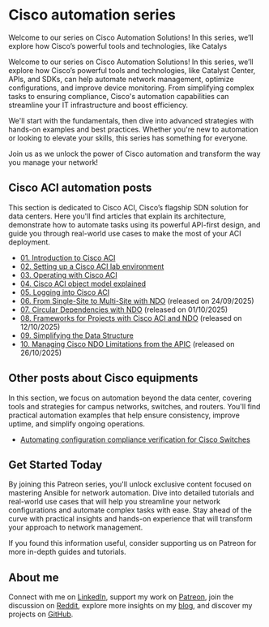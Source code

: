 # Cisco automation series

Welcome to our series on Cisco Automation Solutions! In this series, we’ll explore how Cisco’s powerful tools and technologies, like Catalys

Welcome to our series on Cisco Automation Solutions! In this series, we’ll explore how Cisco’s powerful tools and technologies, like Catalyst Center, APIs, and SDKs, can help automate network management, optimize configurations, and improve device monitoring. From simplifying complex tasks to ensuring compliance, Cisco's automation capabilities can streamline your IT infrastructure and boost efficiency.

We'll start with the fundamentals, then dive into advanced strategies with hands-on examples and best practices. Whether you're new to automation or looking to elevate your skills, this series has something for everyone.

Join us as we unlock the power of Cisco automation and transform the way you manage your network!

## Cisco ACI automation posts

This section is dedicated to Cisco ACI, Cisco’s flagship SDN solution for data centers. Here you'll find articles that explain its architecture, demonstrate how to automate tasks using its powerful API-first design, and guide you through real-world use cases to make the most of your ACI deployment.

* [01. Introduction to Cisco ACI](https://www.patreon.com/posts/135467822)
* [02. Setting up a Cisco ACI lab environment](https://www.patreon.com/posts/135538783)
* [03. Operating with Cisco ACI](https://www.patreon.com/posts/136209067)
* [04. Cisco ACI object model explained](https://www.patreon.com/posts/137148380)
* [05. Logging into Cisco ACI](https://www.patreon.com/posts/137867414/)
* [06. From Single-Site to Multi-Site with NDO](https://www.patreon.com/posts/139120165/) (released on 24/09/2025)
* [07. Circular Dependencies with NDO](https://www.patreon.com/posts/139121389/) (released on 01/10/2025)
* [08. Frameworks for Projects with Cisco ACI and NDO](https://www.patreon.com/posts/139319477/) (released on 12/10/2025)
* [09. Simplifying the Data Structure](https://www.patreon.com/posts/139320986/)
* [10. Managing Cisco NDO Limitations from the APIC](https://www.patreon.com/posts/139724658/) (released on 26/10/2025)

## Other posts about Cisco equipments

In this section, we focus on automation beyond the data center, covering tools and strategies for campus networks, switches, and routers. You'll find practical automation examples that help ensure consistency, improve uptime, and simplify ongoing operations.

* [Automating configuration compliance verification for Cisco Switches](https://www.patreon.com/posts/118069954/)

## Get Started Today

By joining this Patreon series, you'll unlock exclusive content focused on mastering Ansible for network automation. Dive into detailed tutorials and real-world use cases that will help you streamline your network configurations and automate complex tasks with ease. Stay ahead of the curve with practical insights and hands-on experience that will transform your approach to network management.

If you found this information useful, consider supporting us on Patreon for more in-depth guides and tutorials.

## About me

Connect with me on [LinkedIn](http://linkedin.com/in/adainese/), support my work on [Patreon](https://www.patreon.com/c/adainese), join the discussion on [Reddit](https://www.reddit.com/user/a_dainese/), explore more insights on my [blog](https://www.adainese.it), and discover my projects on [GitHub](https://github.com/dainok).
